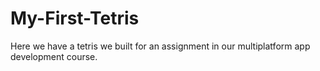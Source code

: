 # My-First-Tetris
Here we have a tetris we built for an assignment in our multiplatform app development course.
